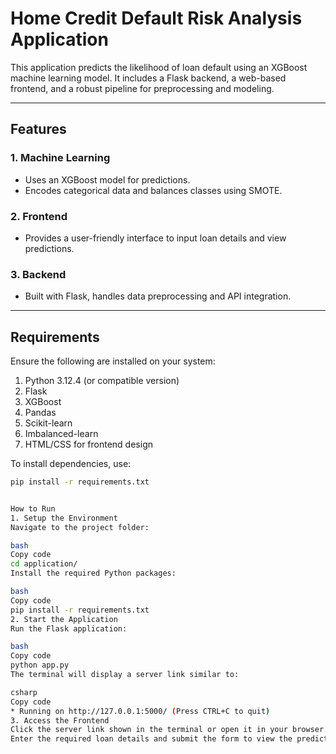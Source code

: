 # Home Credit Default Risk Analysis Application

This application predicts the likelihood of loan default using an XGBoost machine learning model. It includes a Flask backend, a web-based frontend, and a robust pipeline for preprocessing and modeling.


---

## Features

### 1. Machine Learning
- Uses an XGBoost model for predictions.
- Encodes categorical data and balances classes using SMOTE.

### 2. Frontend
- Provides a user-friendly interface to input loan details and view predictions.

### 3. Backend
- Built with Flask, handles data preprocessing and API integration.

---

## Requirements

Ensure the following are installed on your system:

1. Python 3.12.4 (or compatible version)
2. Flask
3. XGBoost
4. Pandas
5. Scikit-learn
6. Imbalanced-learn
7. HTML/CSS for frontend design

To install dependencies, use:
```bash
pip install -r requirements.txt


How to Run
1. Setup the Environment
Navigate to the project folder:

bash
Copy code
cd application/
Install the required Python packages:

bash
Copy code
pip install -r requirements.txt
2. Start the Application
Run the Flask application:

bash
Copy code
python app.py
The terminal will display a server link similar to:

csharp
Copy code
* Running on http://127.0.0.1:5000/ (Press CTRL+C to quit)
3. Access the Frontend
Click the server link shown in the terminal or open it in your browser.
Enter the required loan details and submit the form to view the prediction results.












